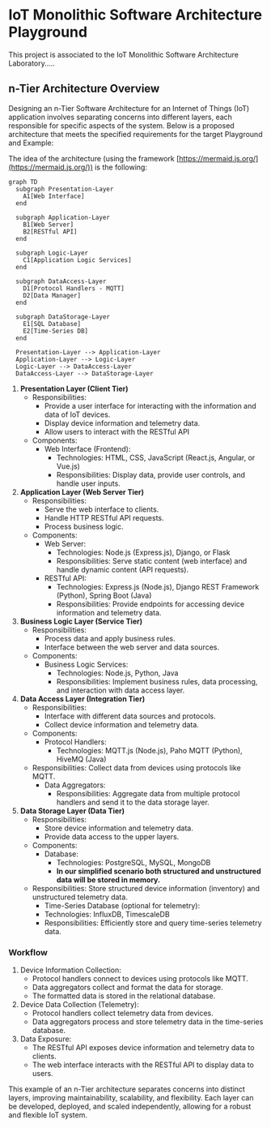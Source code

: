 # IoT Monolithic Software Architecture Playground

This project is associated to the IoT Monolithic Software Architecture Laboratory.....

## n-Tier Architecture Overview

Designing an n-Tier Software Architecture for an Internet of Things (IoT) 
application involves separating concerns into different layers, each responsible for specific aspects of the system. 
Below is a proposed architecture that meets the specified requirements for the target Playground and Example:

The idea of the architecture (using the framework [https://mermaid.js.org/](https://mermaid.js.org/)) is the following: 

```mermaid
graph TD
  subgraph Presentation-Layer
    A1[Web Interface]
  end
  
  subgraph Application-Layer
    B1[Web Server]
    B2[RESTful API]
  end
  
  subgraph Logic-Layer
    C1[Application Logic Services]
  end
  
  subgraph DataAccess-Layer
    D1[Protocol Handlers - MQTT]
    D2[Data Manager]
  end
  
  subgraph DataStorage-Layer
    E1[SQL Database]
    E2[Time-Series DB]
  end

  Presentation-Layer --> Application-Layer
  Application-Layer --> Logic-Layer
  Logic-Layer --> DataAccess-Layer
  DataAccess-Layer --> DataStorage-Layer
```

1. **Presentation Layer (Client Tier)**
    - Responsibilities:
      - Provide a user interface for interacting with the information and data of IoT devices. 
      - Display device information and telemetry data. 
      - Allow users to interact with the RESTful API
    - Components:
      - Web Interface (Frontend):
        - Technologies: HTML, CSS, JavaScript (React.js, Angular, or Vue.js)
        - Responsibilities: Display data, provide user controls, and handle user inputs.
2. **Application Layer (Web Server Tier)**
    - Responsibilities:
      - Serve the web interface to clients. 
      - Handle HTTP RESTful API requests.
      - Process business logic.
    - Components:
      - Web Server: 
        - Technologies: Node.js (Express.js), Django, or Flask
        - Responsibilities: Serve static content (web interface) and handle dynamic content (API requests).
      - RESTful API:
        - Technologies: Express.js (Node.js), Django REST Framework (Python), Spring Boot (Java)
        - Responsibilities: Provide endpoints for accessing device information and telemetry data.
3. **Business Logic Layer (Service Tier)**
    - Responsibilities:
      - Process data and apply business rules. 
      - Interface between the web server and data sources. 
    - Components:
      - Business Logic Services:
        - Technologies: Node.js, Python, Java 
        - Responsibilities: Implement business rules, data processing, and interaction with data access layer.
4. **Data Access Layer (Integration Tier)**
    - Responsibilities:
      - Interface with different data sources and protocols. 
      - Collect device information and telemetry data.
    - Components:
      - Protocol Handlers:
        - Technologies: MQTT.js (Node.js), Paho MQTT (Python), HiveMQ (Java)
    - Responsibilities: Collect data from devices using protocols like MQTT. 
      - Data Aggregators:
        - Responsibilities: Aggregate data from multiple protocol handlers and send it to the data storage layer.
5. **Data Storage Layer (Data Tier)**
   - Responsibilities:
     - Store device information and telemetry data.
     - Provide data access to the upper layers.
   - Components:
     - Database:
        - Technologies: PostgreSQL, MySQL, MongoDB
        - **In our simplified scenario both structured and unstructured data will be stored in memory.**
   - Responsibilities: Store structured device information (inventory) and unstructured telemetry data.
       - Time-Series Database (optional for telemetry):
       - Technologies: InfluxDB, TimescaleDB
       - Responsibilities: Efficiently store and query time-series telemetry data.

### Workflow

1. Device Information Collection:
   - Protocol handlers connect to devices using protocols like MQTT.
   - Data aggregators collect and format the data for storage.
   - The formatted data is stored in the relational database.
2. Device Data Collection (Telemetry):
   - Protocol handlers collect telemetry data from devices.
   - Data aggregators process and store telemetry data in the time-series database.
3. Data Exposure:
   - The RESTful API exposes device information and telemetry data to clients.
   - The web interface interacts with the RESTful API to display data to users.

This example of an n-Tier architecture separates concerns into distinct layers, improving maintainability, scalability, and flexibility. 
Each layer can be developed, deployed, and scaled independently, allowing for a robust and flexible IoT system.
